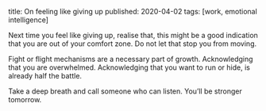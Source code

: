 title: On feeling like giving up
published: 2020-04-02
tags: [work, emotional intelligence]

Next time you feel like giving up, realise that, this might be a good indication that you are out of your comfort zone. Do not let that stop you from moving.

Fight or flight mechanisms are a necessary part of growth. Acknowledging that you are overwhelmed. Acknowledging that you want to run or hide, is already half the battle.

Take a deep breath and call someone who can listen. You’ll be stronger tomorrow.
